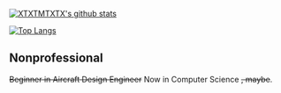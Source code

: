 [![XTXTMTXTX's github stats](https://github-readme-stats.vercel.app/api?username=XTXTMTXTX&count_private=true&show_icons=true&theme=dracula)](https://github.com/XTXTMTXTX)

[![Top Langs](https://github-readme-stats.vercel.app/api/top-langs/?username=XTXTMTXTX&theme=dracula)](https://github.com/XTXTMTXTX)

## Nonprofessional

~~Beginner in Aircraft Design Engineer~~ Now in Computer Science ~~, maybe~~.
